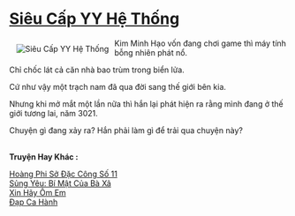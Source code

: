 <a href="https://utruyen.com/sieu-cap-yy-he-thong/9694/" title="Siêu Cấp YY Hệ Thống"><h1>Siêu Cấp YY Hệ Thống</h1></a><div style="display:table"><img align="right" style="float: left; padding: 10px;" src="https://utruyen.com/images/story/200x260/sieu-cap-yy-he-thong.jpg" alt="Siêu Cấp YY Hệ Thống">Kim Minh Hạo vốn đang chơi game thì máy tính bỗng nhiên phát nổ.<p></p>Chỉ chốc lát cả căn nhà bao trùm trong biển lửa. <p></p>Cứ như vậy một trạch nam đã qua đời sang thế giới bên kia.<p></p>Nhưng khi mở mắt một lần nữa thì hắn lại phát hiện ra rằng mình đang ở thế giới tương lai, năm 3021.<p></p>Chuyện gì đang xảy ra? Hắn phải làm gì để trải qua chuyện này?</div><p><br><b>Truyện Hay Khác :</b></p><a href="https://utruyen.com/hoang-phi-so-dac-cong-so-11/10561/" alt="Hoàng Phi Sở Đặc Công Số 11">Hoàng Phi Sở Đặc Công Số 11</a><br/><a href="https://truyenngontinhay.wordpress.com/2019/10/03/sung-yeu-bi-mat-cua-ba-xa/" alt="Sủng Yêu: Bí Mật Của Bà Xã">Sủng Yêu: Bí Mật Của Bà Xã</a><br/><a href="https://www.flickr.com/photos/184340401@N07/48819101777/" alt="Xin Hãy Ôm Em">Xin Hãy Ôm Em</a><br/><a href="https://dammyh.wordpress.com/2019/11/07/dap-ca-hanh/" alt="Đạp Ca Hành">Đạp Ca Hành</a><br/>